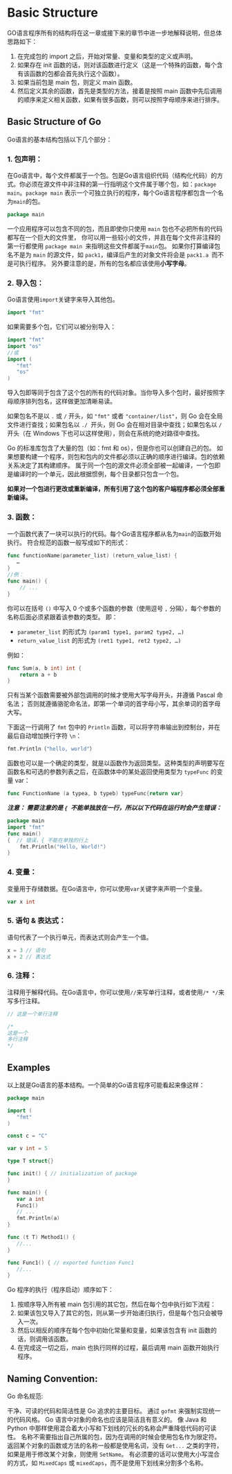 # Basic Structure

GO语言程序所有的结构将在这一章或接下来的章节中进一步地解释说明，但总体思路如下：
1. 在完成包的 import 之后，开始对常量、变量和类型的定义或声明。
2. 如果存在 init 函数的话，则对该函数进行定义（这是一个特殊的函数，每个含有该函数的包都会首先执行这个函数）。
3. 如果当前包是 main 包，则定义 main 函数。
4. 然后定义其余的函数，首先是类型的方法，接着是按照 main 函数中先后调用的顺序来定义相关函数，如果有很多函数，则可以按照字母顺序来进行排序。

## Basic Structure of Go

Go语言的基本结构包括以下几个部分：

### 1. **包声明**：
在Go语言中，每个文件都属于一个包。包是Go语言组织代码（结构化代码）的方式。你必须在源文件中非注释的第一行指明这个文件属于哪个包，如：`package main`。`package main` 表示一个可独立执行的程序，每个Go语言程序都包含一个名为`main`的包。

```go
package main
```

一个应用程序可以包含不同的包，而且即使你只使用 `main` 包也不必把所有的代码都写在一个巨大的文件里，
你可以用一些较小的文件，并且在每个文件非注释的第一行都使用 `package main `来指明这些文件都属于` main `包。
如果你打算编译包名不是为 `main` 的源文件，如 `pack1`，编译后产生的对象文件将会是 `pack1.a `而不是可执行程序。
另外要注意的是，所有的包名都应该使用**小写字母**。

### 2. **导入包**：
Go语言使用`import`关键字来导入其他包。

```go
import "fmt"
```
如果需要多个包，它们可以被分别导入：
```Go
import "fmt"
import "os"
//或
import (
   "fmt"
   "os"
)
```
导入包即等同于包含了这个包的所有的代码对象。当你导入多个包时，最好按照字母顺序排列包名，这样做更加清晰易读。

如果包名不是以 `.` 或 `/` 开头，如 `"fmt"` 或者 `"container/list"`，则 Go 会在全局文件进行查找；如果包名以 `./ `开头，则 Go 会在相对目录中查找；如果包名以 `/` 开头（在 Windows 下也可以这样使用），则会在系统的绝对路径中查找。

Go 的标准库包含了大量的包（如：fmt 和 os），但是你也可以创建自己的包。
如果想要构建一个程序，则包和包内的文件都必须以正确的顺序进行编译。包的依赖关系决定了其构建顺序。
属于同一个包的源文件必须全部被一起编译，一个包即是编译时的一个单元，因此根据惯例，每个目录都只包含一个包。

**如果对一个包进行更改或重新编译，所有引用了这个包的客户端程序都必须全部重新编译。**

### 3. **函数**：
一个函数代表了一块可以执行的代码。每个Go语言程序都从名为`main`的函数开始执行。
   符合规范的函数一般写成如下的形式：
```go
func functionName(parameter_list) (return_value_list) {
   …
}
//例：
func main() {
    // ...
}
```

你可以在括号 `()` 中写入 0 个或多个函数的参数（使用逗号 `,` 分隔），每个参数的名称后面必须紧跟着该参数的类型。
即：
* `parameter_list` 的形式为 `(param1 type1, param2 type2, …)`
* `return_value_list` 的形式为 `(ret1 type1, ret2 type2, …)`

例如：
```Go
func Sum(a, b int) int { 
    return a + b 
}
```
只有当某个函数需要被外部包调用的时候才使用大写字母开头，并遵循 Pascal 命名法；
否则就遵循骆驼命名法，即第一个单词的首字母小写，其余单词的首字母大写。

下面这一行调用了 `fmt` 包中的 `Println` 函数，可以将字符串输出到控制台，并在最后自动增加换行字符 `\n`：
```Go
fmt.Println（"hello, world"）
```
函数也可以是一个确定的类型，就是以函数作为返回类型。这种类型的声明要写在函数名和可选的参数列表之后，在函数体中的某处返回使用类型为 `typeFunc` 的变量 var：
```Go
func FunctionName (a typea, b typeb) typeFunc{return var}
```

**_注意：_
_需要注意的是 `{ `不能单独放在一行，所以以下代码在运行时会产生错误：_**
```Go
package main
import "fmt"
func main()  
{  // 错误，{ 不能在单独的行上
    fmt.Println("Hello, World!")
}
```

### 4. **变量**：
变量用于存储数据。在Go语言中，你可以使用`var`关键字来声明一个变量。

```go
var x int
```

### 5. **语句 & 表达式**：
语句代表了一个执行单元，而表达式则会产生一个值。

```go
x = 3 // 语句
x + 2 // 表达式
```

### 6. **注释**：
注释用于解释代码。在Go语言中，你可以使用`//`来写单行注释，或者使用`/* */`来写多行注释。

```go
// 这是一个单行注释

/*
这是一个
多行注释
*/
```
## Examples

以上就是Go语言的基本结构。一个简单的Go语言程序可能看起来像这样：

```go
package main

import (
   "fmt"
)

const c = "C"

var v int = 5

type T struct{}

func init() { // initialization of package
}

func main() {
   var a int
   Func1()
   // ...
   fmt.Println(a)
}

func (t T) Method1() {
   //...
}

func Func1() { // exported function Func1
   //...
}
```
Go 程序的执行（程序启动）顺序如下：
1. 按顺序导入所有被 main 包引用的其它包，然后在每个包中执行如下流程：
2. 如果该包又导入了其它的包，则从第一步开始递归执行，但是每个包只会被导入一次。
3. 然后以相反的顺序在每个包中初始化常量和变量，如果该包含有 init 函数的话，则调用该函数。
4. 在完成这一切之后，main 也执行同样的过程，最后调用 main 函数开始执行程序。

## Naming Convention:
Go 命名规范:

干净、可读的代码和简洁性是 Go 追求的主要目标。
通过 `gofmt` 来强制实现统一的代码风格。
Go 语言中对象的命名也应该是简洁且有意义的。
像 Java 和 Python 中那样使用混合着大小写和下划线的冗长的名称会严重降低代码的可读性。
名称不需要指出自己所属的包，因为在调用的时候会使用包名作为限定符。
返回某个对象的函数或方法的名称一般都是使用名词，没有 `Get...` 之类的字符，如果是用于修改某个对象，则使用 `SetName`。
有必须要的话可以使用大小写混合的方式，如 `MixedCaps` 或 `mixedCaps`，而不是使用下划线来分割多个名称。

